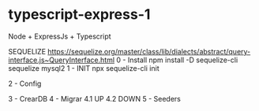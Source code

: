 # typescript-express-1

Node + ExpressJs + Typescript

SEQUELIZE
https://sequelize.org/master/class/lib/dialects/abstract/query-interface.js~QueryInterface.html
0 - Install
npm install -D sequelize-cli sequelize mysql2
1 - INIT
npx sequelize-cli init

2 - Config

3 - CrearDB
4 - Migrar
4.1 UP
4.2 DOWN
5 - Seeders
